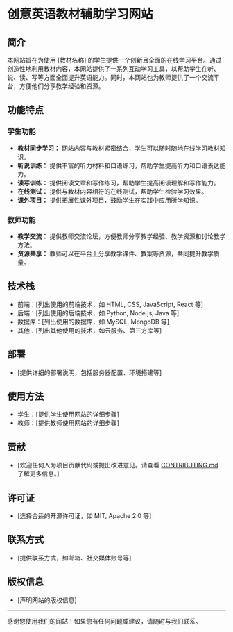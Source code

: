 # 创意英语教材辅助学习网站

## 简介

本网站旨在为使用 [教材名称] 的学生提供一个创新且全面的在线学习平台。通过创造性地利用教材内容，本网站提供了一系列互动学习工具，以帮助学生在听、说、读、写等方面全面提升英语能力。同时，本网站也为教师提供了一个交流平台，方便他们分享教学经验和资源。

## 功能特点

### 学生功能

- **教材同步学习：** 网站内容与教材紧密结合，学生可以随时随地在线学习教材知识。
- **听说训练：** 提供丰富的听力材料和口语练习，帮助学生提高听力和口语表达能力。
- **读写训练：** 提供阅读文章和写作练习，帮助学生提高阅读理解和写作能力。
- **在线测试：** 提供与教材内容相符的在线测试，帮助学生检验学习效果。
- **课外项目：** 提供拓展性课外项目，鼓励学生在实践中应用所学知识。

### 教师功能

- **教学交流：** 提供教师交流论坛，方便教师分享教学经验、教学资源和讨论教学方法。
- **资源共享：** 教师可以在平台上分享教学课件、教案等资源，共同提升教学质量。

## 技术栈

- 前端：[列出使用的前端技术，如 HTML, CSS, JavaScript, React 等]
- 后端：[列出使用的后端技术，如 Python, Node.js, Java 等]
- 数据库：[列出使用的数据库，如 MySQL, MongoDB 等]
- 其他：[列出其他使用的技术，如云服务、第三方库等]

## 部署

- [提供详细的部署说明，包括服务器配置、环境搭建等]

## 使用方法

- 学生：[提供学生使用网站的详细步骤]
- 教师：[提供教师使用网站的详细步骤]

## 贡献

- [欢迎任何人为项目贡献代码或提出改进意见。请查看 [CONTRIBUTING.md](CONTRIBUTING.md) 了解更多信息。]

## 许可证

- [选择合适的开源许可证，如 MIT, Apache 2.0 等]

## 联系方式

- [提供联系方式，如邮箱、社交媒体账号等]

## 版权信息

- [声明网站的版权信息]

---

感谢您使用我们的网站！如果您有任何问题或建议，请随时与我们联系。
